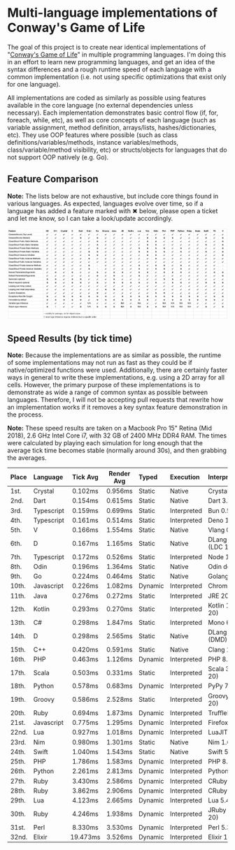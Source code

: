 # Multi-language implementations of Conway's Game of Life

The goal of this project is to create near identical implementations of "[Conway's Game of Life](http://en.wikipedia.org/wiki/Conway's_Game_of_Life)" in multiple programming languages. I'm doing this in an effort to learn new programming languages, and get an idea of the syntax differences and a rough runtime speed of each language with a common implementation (i.e. not using specific optimizations that exist only for one language).

All implementations are coded as similarly as possible using features available in the core language (no external dependencies unless necessary). Each implementation demonstrates basic control flow (if, for, foreach, while, etc), as well as core concepts of each language (such as variable assignment, method definition, arrays/lists, hashes/dictionaries, etc). They use OOP features where possible (such as class definitions/variables/methods, instance variables/methods, class/variable/method visibility, etc) or structs/objects for languages that do not support OOP natively (e.g. Go).

## Feature Comparison

**Note:** The lists below are not exhaustive, but include core things found in various languages. As expected, languages evolve over time, so if a language has added a feature marked with ✖ below, please open a ticket and let me know, so I can take a look/update accordingly.

![Feature Comparison Spreadsheet](/features.png)

## Speed Results (by tick time)

**Note:** Because the implementations are as similar as possible, the runtime of some implementations may not run as fast as they could be if native/optimized functions were used. Additionally, there are certainly faster ways in general to write these implementations, e.g. using a 2D array for all cells. However, the primary purpose of these implementations is to demonstrate as wide a range of common syntax as possible between languages. Therefore, I will not be accepting pull requests that rewrite how an implementation works if it removes a key syntax feature demonstration in the process.

**Note:** These speed results are taken on a Macbook Pro 15" Retina (Mid 2018), 2.6 GHz Intel Core i7, with 32 GB of 2400 MHz DDR4 RAM. The times were calculated by playing each simulation for long enough that the average tick time becomes stable (normally around 30s), and then grabbing the averages.

| Place | Language   | Tick Avg | Render Avg | Typed   | Execution   | Interpreter/Runtime        |
| :---- | :--------- | :------: | :--------: | :------ | :---------- | :------------------------- |
| 1st.  | Crystal    | 0.102ms  |  0.956ms   | Static  | Native      | Crystal 1.7.2              |
| 2nd.  | Dart       | 0.154ms  |  0.615ms   | Static  | Native      | Dart 3.0.0                 |
| 3rd.  | Typescript | 0.159ms  |  0.699ms   | Static  | Interpreted | Bun 0.5.6                  |
| 4th.  | Typescript | 0.161ms  |  0.514ms   | Static  | Interpreted | Deno 1.31.1                |
| 5th.  | V          | 0.166ms  |  1.554ms   | Static  | Native      | Vlang 0.3.3                |
| 6th.  | D          | 0.167ms  |  1.165ms   | Static  | Native      | DLang 2.102.2 (LDC 1.32.0) |
| 7th.  | Typescript | 0.172ms  |  0.526ms   | Static  | Interpreted | Node 19.6.1                |
| 8th.  | Odin       | 0.196ms  |  1.364ms   | Static  | Native      | Odin dev-2023-08           |
| 9th.  | Go         | 0.224ms  |  0.464ms   | Static  | Native      | Golang 1.20.7              |
| 10th. | Javascript | 0.226ms  |  1.082ms   | Dynamic | Interpreted | Chromium 110               |
| 11th. | Java       | 0.276ms  |  0.272ms   | Static  | Interpreted | JRE 20                     |
| 12th. | Kotlin     | 0.293ms  |  0.270ms   | Static  | Interpreted | Kotlin 1.8.21 (JRE 20)     |
| 13th. | C#         | 0.298ms  |  1.847ms   | Static  | Interpreted | Mono 6.12.0.182            |
| 14th. | D          | 0.298ms  |  2.565ms   | Static  | Native      | DLang 2.103.0 (DMD)        |
| 15th. | C++        | 0.420ms  |  0.591ms   | Static  | Native      | Clang 14.0.3               |
| 16th. | PHP        | 0.463ms  |  1.126ms   | Dynamic | Interpreted | PHP 8.2.5 (w/JIT)          |
| 17th. | Scala      | 0.503ms  |  0.331ms   | Static  | Interpreted | Scala 3.2.2 (JRE 20)       |
| 18th. | Python     | 0.578ms  |  0.683ms   | Dynamic | Interpreted | PyPy 7.3.9                 |
| 19th. | Groovy     | 0.586ms  |  2.528ms   | Static  | Interpreted | Groovy 4.0.11 (JRE 20)     |
| 20th. | Ruby       | 0.694ms  |  1.873ms   | Dynamic | Interpreted | TruffleRuby 22.3.1         |
| 21st. | Javascript | 0.775ms  |  1.295ms   | Dynamic | Interpreted | Firefox 110.0              |
| 22nd. | Lua        | 0.927ms  |  1.018ms   | Dynamic | Interpreted | LuaJIT 2.1.0-beta3         |
| 23rd. | Nim        | 0.980ms  |  1.301ms   | Static  | Native      | Nim 1.6.12                 |
| 24th. | Swift      | 1.040ms  |  1.543ms   | Static  | Native      | Swift 5.8.0                |
| 25th. | PHP        | 1.786ms  |  1.583ms   | Dynamic | Interpreted | PHP 8.2.5                  |
| 26th. | Python     | 2.261ms  |  2.813ms   | Dynamic | Interpreted | Python 3.11.2              |
| 27th. | Ruby       | 3.430ms  |  2.586ms   | Dynamic | Interpreted | CRuby 3.2.1 (w/JIT)        |
| 28th. | Ruby       | 3.862ms  |  2.906ms   | Dynamic | Interpreted | CRuby 3.2.1                |
| 29th. | Lua        | 4.123ms  |  2.665ms   | Dynamic | Interpreted | Lua 5.4.4                  |
| 30th. | Ruby       | 4.246ms  |  1.938ms   | Dynamic | Interpreted | JRuby 9.4.1.0 (JRE 20)     |
| 31st. | Perl       | 8.330ms  |  3.530ms   | Dynamic | Interpreted | Perl 5.36.0                |
| 32nd. | Elixir     | 19.473ms |  3.526ms   | Dynamic | Interpreted | Elixir 1.15.4              |
